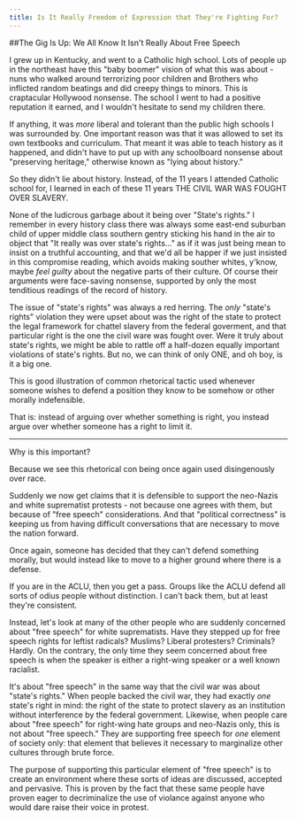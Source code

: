 ```yaml
---
title: Is It Really Freedom of Expression that They're Fighting For?
---
```

##The Gig Is Up: We All Know It Isn't Really About Free Speech

I grew up in Kentucky, and went to a Catholic high
school. <unconnectedRant>Lots of people up in the northeast have this
"baby boomer" vision of what this was about - nuns who walked around
terrorizing poor children and Brothers who inflicted random beatings
and did creepy things to minors. This is craptacular Hollywood
nonsense. The school I went to had a positive reputation it earned,
and I wouldn't hesitate to send my children there.<endOfRant>

If anything, it was _more_ liberal and tolerant than the public high
schools I was surrounded by. One important reason was that it was
allowed to set its own textbooks and curriculum. That meant it was
able to teach history as it happened, and didn't have to put up with
any schoolboard nonsense about "preserving heritage," otherwise known
as "lying about history."

So they didn't lie about history. Instead, of the 11 years I attended
Catholic school for, I learned in each of these 11 years THE CIVIL WAR
WAS FOUGHT OVER SLAVERY.

None of the ludicrous garbage about it being over "State's rights." I
remember in every history class there was always some east-end
suburban child of upper middle class southern gentry sticking his hand
in the air to object that "It really was over state's rights..." as if
it was just being mean to insist on a truthful accounting, and that
we'd all be happer if we just insisted in this compromise reading,
which avoids making souther whites, y'know, maybe _feel guilty_ about
the negative parts of their culture. Of course their arguments were
face-saving nonsense, supported by only the most tenditious readings
of the record of history.

The issue of "state's rights" was always a red herring. The _only_
"state's rights" violation they were upset about was the right of the
state to protect the legal framework for chattel slavery from the
federal goverment, and that particular right is the one the civil ware
was fought over.  Were it truly about state's rights, we might be able
to rattle off a half-dozen equally important violations of state's
rights. But no, we can think of only ONE, and oh boy, is it a big one.

This is good illustration of common rhetorical
tactic used whenever someone wishes to defend a position they know to
be somehow or other morally indefensible.

That is: instead of arguing over whether something is right, you
instead argue over whether someone has a right to limit it.

---------------------

Why is this important?

Because we see this rhetorical con being once again used disingenously
over race.

Suddenly we now get claims that it is defensible to support the
neo-Nazis and white suprematist protests - not because one agrees with
them, but because of "free speech" considerations. And that "political
correctness" is keeping us from having difficult conversations that
are necessary to move the nation forward.

Once again, someone has decided that they can't defend something
morally, but would instead like to move to a higher ground where there
is a defense.

If you are in the ACLU, then you get a pass. Groups like the ACLU
defend all sorts of odius people without distinction. I can't back
them, but at least they're consistent.

Instead, let's look at many of the other people who are suddenly
concerned about "free speech" for white suprematists.  Have they
stepped up for free speech rights for leftist radicals? Muslims?
Liberal protesters? Criminals? Hardly. On the contrary, the only time
they seem concerned about free speech is when the speaker is either a
right-wing speaker or a well known racialist.

It's about "free speech" in the same way that the civil war was about
"state's rights." When people backed the civil war, they had exactly
*one* state's right in mind: the right of the state to protect slavery
as an institution without interference by the federal government.
Likewise, when people care about "free speech" for right-wing hate
groups and neo-Nazis only, this is not about "free speech." They are
supporting free speech for *one* element of society only: that element
that believes it necessary to marginalize other cultures through brute
force.

The purpose of supporting this particular element of "free speech"
is to create an environment where these sorts of ideas are
discussed, accepted and pervasive. This is proven by the fact that
these same people have proven eager to decriminalize the use of
violance against anyone who would dare raise their voice in protest.